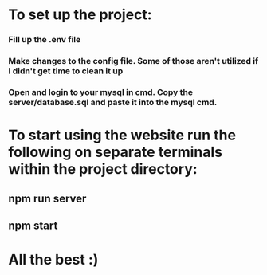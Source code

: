 # To set up the project:
### Fill up the .env file
### Make changes to the config file. Some of those aren't utilized if I didn't get time to clean it up
### Open and login to your mysql in cmd. Copy the server/database.sql and paste it into the mysql cmd.

# To start using the website run the following on separate terminals within the project directory:
## npm run server
## npm start

# All the best :)
